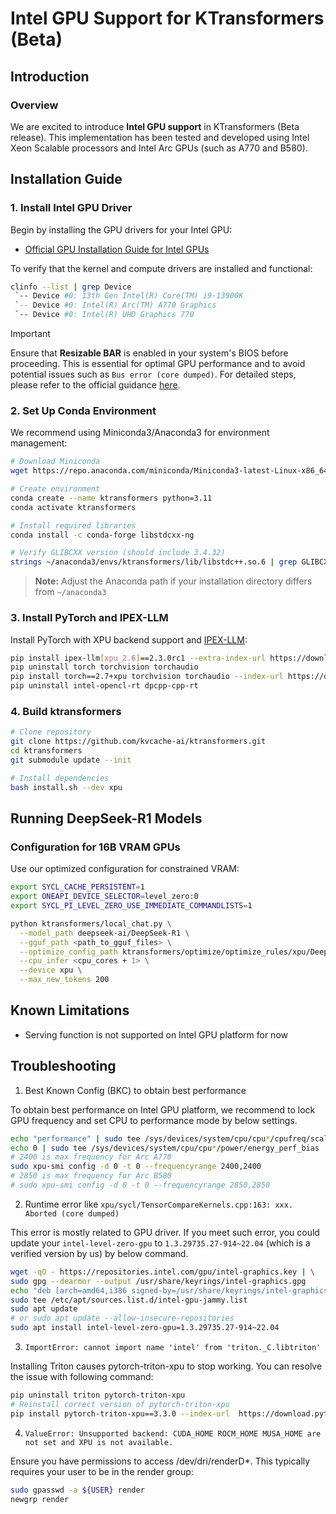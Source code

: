# Intel GPU Support for KTransformers (Beta)

## Introduction

### Overview
We are excited to introduce **Intel GPU support** in KTransformers (Beta release). This implementation has been tested and developed using Intel Xeon Scalable processors and Intel Arc GPUs (such as A770 and B580).

## Installation Guide

### 1. Install Intel GPU Driver
Begin by installing the GPU drivers for your Intel GPU:
- [Official GPU Installation Guide for Intel GPUs](https://dgpu-docs.intel.com/driver/overview.html)

To verify that the kernel and compute drivers are installed and functional:

```bash
clinfo --list | grep Device
 `-- Device #0: 13th Gen Intel(R) Core(TM) i9-13900K
 `-- Device #0: Intel(R) Arc(TM) A770 Graphics
 `-- Device #0: Intel(R) UHD Graphics 770
```

> [!Important]
> Ensure that **Resizable BAR** is enabled in your system's BIOS before proceeding. This is essential for optimal GPU performance and to avoid potential issues such as `Bus error (core dumped)`. For detailed steps, please refer to the official guidance [here](https://www.intel.com/content/www/us/en/support/articles/000090831/graphics.html).

### 2. Set Up Conda Environment
We recommend using Miniconda3/Anaconda3 for environment management:

```bash
# Download Miniconda
wget https://repo.anaconda.com/miniconda/Miniconda3-latest-Linux-x86_64.sh

# Create environment
conda create --name ktransformers python=3.11
conda activate ktransformers

# Install required libraries
conda install -c conda-forge libstdcxx-ng

# Verify GLIBCXX version (should include 3.4.32)
strings ~/anaconda3/envs/ktransformers/lib/libstdc++.so.6 | grep GLIBCXX
```

> **Note:** Adjust the Anaconda path if your installation directory differs from `~/anaconda3`

### 3. Install PyTorch and IPEX-LLM
Install PyTorch with XPU backend support and [IPEX-LLM](https://github.com/intel/ipex-llm):

```bash
pip install ipex-llm[xpu_2.6]==2.3.0rc1 --extra-index-url https://download.pytorch.org/whl/xpu
pip uninstall torch torchvision torchaudio
pip install torch==2.7+xpu torchvision torchaudio --index-url https://download.pytorch.org/whl/test/xpu # install torch2.7
pip uninstall intel-opencl-rt dpcpp-cpp-rt
```

### 4. Build ktransformers

```bash
# Clone repository
git clone https://github.com/kvcache-ai/ktransformers.git
cd ktransformers
git submodule update --init

# Install dependencies
bash install.sh --dev xpu
```

## Running DeepSeek-R1 Models

### Configuration for 16B VRAM GPUs
Use our optimized configuration for constrained VRAM:

```bash
export SYCL_CACHE_PERSISTENT=1
export ONEAPI_DEVICE_SELECTOR=level_zero:0
export SYCL_PI_LEVEL_ZERO_USE_IMMEDIATE_COMMANDLISTS=1

python ktransformers/local_chat.py \
  --model_path deepseek-ai/DeepSeek-R1 \
  --gguf_path <path_to_gguf_files> \
  --optimize_config_path ktransformers/optimize/optimize_rules/xpu/DeepSeek-V3-Chat.yaml \
  --cpu_infer <cpu_cores + 1> \
  --device xpu \
  --max_new_tokens 200
```

## Known Limitations
- Serving function is not supported on Intel GPU platform for now

## Troubleshooting
1. Best Known Config (BKC) to obtain best performance

To obtain best performance on Intel GPU platform, we recommend to lock GPU frequency and set CPU to performance mode by below settings.
```bash
echo "performance" | sudo tee /sys/devices/system/cpu/cpu*/cpufreq/scaling_governor
echo 0 | sudo tee /sys/devices/system/cpu/cpu*/power/energy_perf_bias
# 2400 is max frequency for Arc A770
sudo xpu-smi config -d 0 -t 0 --frequencyrange 2400,2400
# 2850 is max frequency for Arc B580
# sudo xpu-smi config -d 0 -t 0 --frequencyrange 2850,2850
```

2. Runtime error like `xpu/sycl/TensorCompareKernels.cpp:163: xxx. Aborted (core dumped)`

This error is mostly related to GPU driver. If you meet such error, you could update your `intel-level-zero-gpu` to `1.3.29735.27-914~22.04` (which is a verified version by us) by below command.
```bash
wget -qO - https://repositories.intel.com/gpu/intel-graphics.key | \
sudo gpg --dearmor --output /usr/share/keyrings/intel-graphics.gpg
echo "deb [arch=amd64,i386 signed-by=/usr/share/keyrings/intel-graphics.gpg] https://repositories.intel.com/gpu/ubuntu jammy client" | \
sudo tee /etc/apt/sources.list.d/intel-gpu-jammy.list
sudo apt update
# or sudo apt update --allow-insecure-repositories
sudo apt install intel-level-zero-gpu=1.3.29735.27-914~22.04
```

3. `ImportError: cannot import name 'intel' from 'triton._C.libtriton'`

Installing Triton causes pytorch-triton-xpu to stop working. You can resolve the issue with following command:
```bash
pip uninstall triton pytorch-triton-xpu
# Reinstall correct version of pytorch-triton-xpu
pip install pytorch-triton-xpu==3.3.0 --index-url  https://download.pytorch.org/whl/xpu
```

4. `ValueError: Unsupported backend: CUDA_HOME ROCM_HOME MUSA_HOME are not set and XPU is not available.`

Ensure you have permissions to access /dev/dri/renderD*. This typically requires your user to be in the render group:
```bash
sudo gpasswd -a ${USER} render
newgrp render
```
